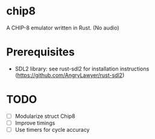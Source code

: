 # chip8

A CHIP-8 emulator written in Rust. (No audio)

# Prerequisites
- SDL2 library: see rust-sdl2 for installation instructions (https://github.com/AngryLawyer/rust-sdl2)

# TODO
- [ ] Modularize struct Chip8
- [ ] Improve timings
- [ ] Use timers for cycle accuracy

